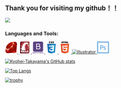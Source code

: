 ## Thank you for visiting my github！！


<p align="left"> 
  <a href="https://github.com/kyohei-tkym">
    <img src="https://komarev.com/ghpvc/?username=kyohei-tkym"/>
  </a>
</p>
<h3 align="left">Languages and Tools:</h3>
<p align="left"><a href="https://www.ruby-lang.org/en/" target="_blank"> <img src="https://raw.githubusercontent.com/devicons/devicon/master/icons/ruby/ruby-original.svg" alt="ruby" width="40" height="40"/> </a> <a href="https://rubyonrails.org" target="_blank"> <img src="https://raw.githubusercontent.com/devicons/devicon/master/icons/rails/rails-original-wordmark.svg" alt="rails" width="40" height="40"/> </a> <a href="https://getbootstrap.com" target="_blank"> <img src="https://raw.githubusercontent.com/devicons/devicon/master/icons/bootstrap/bootstrap-plain-wordmark.svg" alt="bootstrap" width="40" height="40"/> </a> <a href="https://www.w3schools.com/css/" target="_blank"> <img src="https://raw.githubusercontent.com/devicons/devicon/master/icons/css3/css3-original-wordmark.svg" alt="css3" width="40" height="40"/> </a> <a href="https://www.w3.org/html/" target="_blank"> <img src="https://raw.githubusercontent.com/devicons/devicon/master/icons/html5/html5-original-wordmark.svg" alt="html5" width="40" height="40"/> </a> <a href="https://www.adobe.com/in/products/illustrator.html" target="_blank"> <img src="https://www.vectorlogo.zone/logos/adobe_illustrator/adobe_illustrator-icon.svg" alt="illustrator" width="40" height="40"/> </a> <a href="https://www.photoshop.com/en" target="_blank"> <img src="https://raw.githubusercontent.com/devicons/devicon/master/icons/photoshop/photoshop-line.svg" alt="photoshop" width="40" height="40"/> </a>  </p>

[![Kyohei-Takayama's GitHub stats](https://github-readme-stats.vercel.app/api?username=kyohei-tkym&theme=vue-dark&show_icons=true)](https://github.com/kyohei-tkym/github-readme-stats)

[![Top Langs](https://github-readme-stats.vercel.app/api/top-langs/?username=kyohei-tkym&theme=vue-dark&show_icons=true&layout=compact)](https://github.com/kyohei-tkym/github-readme-stats)

[![trophy](https://github-profile-trophy.vercel.app/?username=kyohei-tkym&theme=dracula)](https://github.com/kyohei-tkym/github-profile-trophy)
